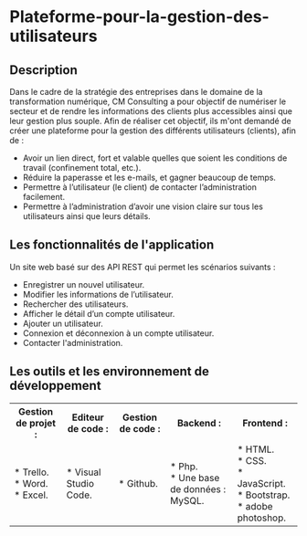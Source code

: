 # Plateforme-pour-la-gestion-des-utilisateurs
## Description 
Dans le cadre de la stratégie des entreprises dans le domaine de la transformation numérique, CM Consulting a pour objectif de numériser le secteur et de rendre les informations des clients plus accessibles ainsi que leur gestion plus souple. Afin de réaliser cet objectif, ils m'ont demandé de créer une plateforme pour la gestion des différents utilisateurs (clients), afin de :
* Avoir un lien direct, fort et valable quelles que soient les conditions de travail (confinement total, etc.).
* Réduire la paperasse et les e-mails, et gagner beaucoup de temps.
* Permettre à l’utilisateur (le client) de contacter l’administration facilement.
* Permettre à l’administration d’avoir une vision claire sur tous les utilisateurs ainsi que leurs détails.

## Les fonctionnalités de l'application 
Un site web basé sur des API REST qui permet les scénarios suivants :
*	Enregistrer un nouvel utilisateur.
*	Modifier les informations de l’utilisateur.
*	Rechercher des utilisateurs.
*	Afficher le détail d’un compte utilisateur.
*	Ajouter un utilisateur.
*	Connexion et déconnexion à un compte utilisateur.
*	Contacter l'administration.

## Les outils et les environnement de développement
<table align="center">
  <tr>
  	<th>
		 Gestion de projet :
	</th>
 	<th>
		Editeur de code :
	</th>
	<th>
		 Gestion de code :
	</th>
	<th>
		Backend :
	</th> 
	<th>
		Frontend :
	</th>
  </tr>
  <tr>
  	<td>
		* Trello. <br>
     		* Word. <br>
     		* Excel.
	</td>
 	<td>
		* Visual Studio Code.
	</td>
 	<td>
		* Github. 
	</td>
 	<td>
		* Php. <br>
    		* Une base de données : MySQL.
	</td>
	<td>
 		* HTML. <br>
    		* CSS.  <br>
       		* JavaScript. <br>
	  	* Bootstrap. <br>
     		* adobe photoshop.
	</td>
  </tr>
</table>
   
